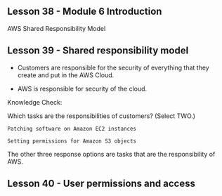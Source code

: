## Lesson 38 - Module 6 Introduction

AWS Shared Responsibility Model

## Lesson 39 - Shared responsibility model

- Customers are responsible for the security of everything that they create and put in the AWS Cloud.

- AWS is responsible for security of the cloud.

Knowledge Check:

Which tasks are the responsibilities of customers? (Select TWO.)

    Patching software on Amazon EC2 instances

    Setting permissions for Amazon S3 objects

The other three response options are tasks that are the responsibility of AWS.

## Lesson 40 - User permissions and access
